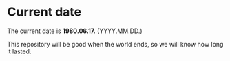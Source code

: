 # Current date

The current date is **1980.06.17.** (YYYY.MM.DD.)

This repository will be good when the world ends, so we will know how long it lasted.